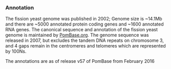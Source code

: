 

### Annotation

The fission yeast genome was published in 2002; Genome size is \~14.1Mb
and there are \~5000 annotated protein coding genes and \~1600 annotated
RNA genes. The canonical sequence and annotation of the fission yeast
genome is maintained by [PomBase.org](http://www.pombase.org/). The
genome sequence was released in 2007, but excludes the tandem DNA
repeats on chromosome 3, and 4 gaps remain in the centromeres and
telomeres which are represented by 100Ns.

The annotations are as of release v57 of PomBase from February 2016
